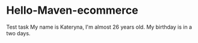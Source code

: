 # Hello-Maven-ecommerce
Test task
My name is Kateryna, I'm almost 26 years old.
My birthday is in a two days.
